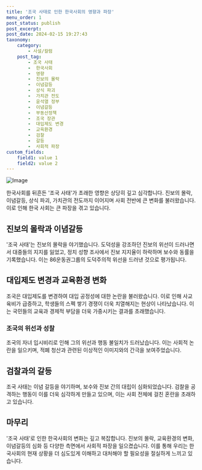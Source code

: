 ```yaml
---
title: '조국 사태로 인한 한국사회의 영향과 파장'
menu_order: 1
post_status: publish
post_excerpt: 
post_date: 2024-02-15 19:27:43
taxonomy:
    category:
        - 사설/칼럼
    post_tag:
        - 조국 사태
        -  한국사회
        -  영향
        -  진보의 몰락
        -  이념갈등
        -  상식 파괴
        -  가치관 전도
        -  윤석열 정부
        -  이념갈등
        -  부동산정책
        -  조국 장관
        -  대입제도 변경
        -  교육환경
        -  검찰
        -  갈등
        -  사회적 파장
custom_fields:
    field1: value 1
    field2: value 2
---
```


![Image](https://imgnews.pstatic.net/image/020/2024/02/14/0003547987_001_20240215001201055.jpg?type=w647)

한국사회를 뒤흔든 '조국 사태'가 초래한 영향은 상당히 깊고 심각합니다. 진보의 몰락, 이념갈등, 상식 파괴, 가치관의 전도까지 이어지며 사회 전반에 큰 변화를 불러왔습니다. 이로 인해 한국 사회는 큰 파장을 겪고 있습니다.
## 진보의 몰락과 이념갈등
'조국 사태'는 진보의 몰락을 야기했습니다. 도덕성을 강조하던 진보의 위선이 드러나면서 대중들의 지지를 잃었고, 정치 성향 조사에서 진보 지지율이 하락하며 보수와 동률을 기록했습니다. 이는 86운동권그룹의 도덕주의적 위선을 드러낸 것으로 평가됩니다.
## 대입제도 변경과 교육환경 변화
조국은 대입제도를 변경하여 대입 공정성에 대한 논란을 불러왔습니다. 이로 인해 사교육비가 급증하고, 학생들의 스펙 쌓기 경쟁이 더욱 치열해지는 현상이 나타났습니다. 이는 국민들의 교육과 경제적 부담을 더욱 가중시키는 결과를 초래했습니다.
### 조국의 위선과 성찰
조국의 자녀 입시비리로 인해 그의 위선과 행동 불일치가 드러났습니다. 이는 사회적 논란을 일으키며, 적폐 청산과 관련된 이상적인 이미지와의 간극을 보여주었습니다.
## 검찰과의 갈등
조국 사태는 이념 갈등을 야기하며, 보수와 진보 간의 대립이 심화되었습니다. 검찰을 공격하는 행동이 이를 더욱 심각하게 만들고 있으며, 이는 사회 전체에 걸친 혼란을 초래하고 있습니다.
## 마무리
'조국 사태'로 인한 한국사회의 변화는 깊고 복잡합니다. 진보의 몰락, 교육환경의 변화, 이념갈등의 심화 등 다양한 측면에서 사회적 파장을 일으켰습니다. 이를 통해 우리는 한국사회의 현재 상황을 더 심도있게 이해하고 대처해야 할 필요성을 절실하게 느끼고 있습니다.
